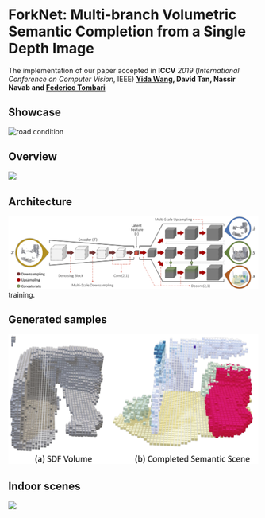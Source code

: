 # ForkNet: Multi-branch Volumetric Semantic Completion from a Single Depth Image

The implementation of our paper accepted in **ICCV** *2019* (*International Conference on Computer Vision*, IEEE)
**[Yida Wang](https://wangyida.github.io/#about), David Tan, Nassir Navab and [Federico Tombari](http://campar.in.tum.de/Main/FedericoTombari)**

## Showcase
 <img src="iccv/PrasentationICCV.gif" alt="road condition" frameborder="0" style="border:0" >
 
## Overview
![](iccv/teaser.png)

## Architecture
![](iccv/architecture.png)
training.

## Generated samples
![](iccv/learning_dataset.png)

## Indoor scenes
![](iccv/qualitative.png)

